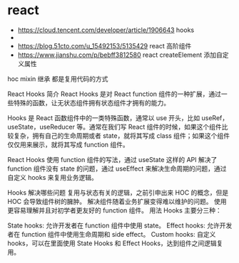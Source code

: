 # react

- https://cloud.tencent.com/developer/article/1906643  hooks
- 
- https://blog.51cto.com/u_15492153/5135429 react 高阶组件
- https://www.jianshu.com/p/bebff3812580 react createElement 添加自定义属性

hoc  mixin  继承 都是复用代码的方式

React Hooks 简介
React Hooks 是对 React function 组件的一种扩展，通过一些特殊的函数，让无状态组件拥有状态组件才拥有的能力。

Hooks 是 React 函数组件中的一类特殊函数，通常以 use 开头，比如 useRef，useState，useReducer 等。通常在我们写 React 组件的时候，如果这个组件比较复杂，拥有自己的生命周期或者 state，就将其写成 class 组件；如果这个组件仅仅用来展示，就将其写成 function 组件。

React Hooks 使用 function 组件的写法，通过 useState 这样的 API 解决了 function 组件没有 state 的问题，通过 useEffect 来解决生命周期的问题，通过自定义 hooks 来复用业务逻辑。

Hooks 解决哪些问题
复用与状态有关的逻辑，之前引申出来 HOC 的概念，但是 HOC 会导致组件树的臃肿。
解决组件随着业务扩展变得难以维护的问题。
使用更容易理解并且对初学者更友好的 function 组件。
用法
Hooks 主要分三种：

State hooks: 允许开发者在 function 组件中使用 state。
Effect hooks: 允许开发者在 function 组件中使用生命周期和 side effect。
Custom hooks: 自定义 hooks，可以在里面使用 State Hooks 和 Effect Hooks，达到组件之间逻辑复用。
